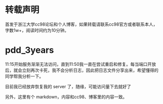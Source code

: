 # 转载声明

首发于浙江大学cc98论坛和个人博客，如果转载请联系cc98官方或者联系本人，字数1w+，阅读时间约为10分钟。


# pdd_3years

11:15开始服务渐渐无法访问，直到11:50我一直在尝试重启和修复。每当端口开放后，就会立刻再次卡死，我不会分析日志，因此把日志文件分享出来，希望懂得的同学帮我分析一下。

目前我已经放弃恢复我的 server 了，随缘，可能访问量下去就好了

另外，这里有个 markdown，内容和cc98、博客里的内容一致。
